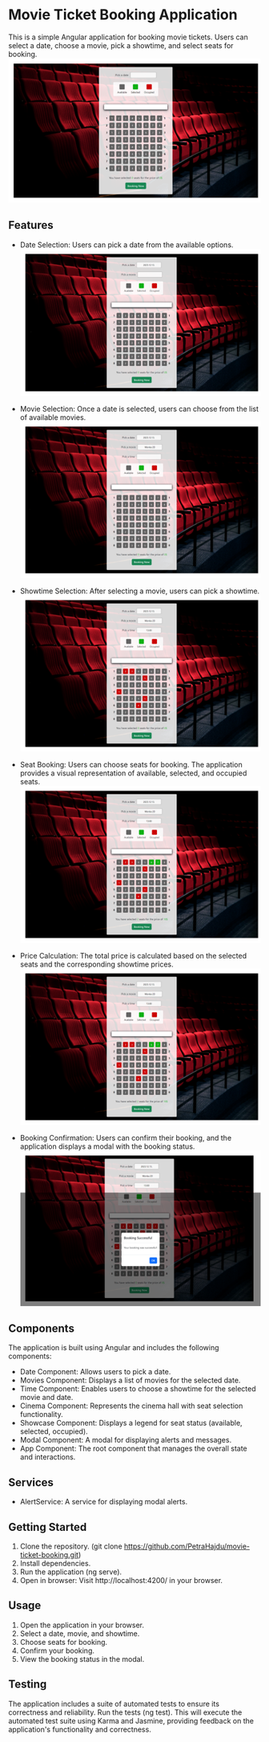 # Movie Ticket Booking Application

This is a simple Angular application for booking movie tickets. Users can select a date, choose a movie, pick a showtime, and select seats for booking.
 ![](src/assets/images/1.png)

## Features

- Date Selection: Users can pick a date from the available options.
 ![](src/assets/images/2.png)

- Movie Selection: Once a date is selected, users can choose from the list of available movies.
 ![](src/assets/images/3.png)
 
- Showtime Selection: After selecting a movie, users can pick a showtime.
 ![](src/assets/images/4.png)

- Seat Booking: Users can choose seats for booking. The application provides a visual representation of available, selected, and occupied seats.
 ![](src/assets/images/5.png)
 
- Price Calculation: The total price is calculated based on the selected seats and the corresponding showtime prices.
 ![](src/assets/images/5.png)
 
- Booking Confirmation: Users can confirm their booking, and the application displays a modal with the booking status.
 ![](src/assets/images/6.png)

## Components

The application is built using Angular and includes the following components:

- Date Component: Allows users to pick a date.
- Movies Component: Displays a list of movies for the selected date.
- Time Component: Enables users to choose a showtime for the selected movie and date.
- Cinema Component: Represents the cinema hall with seat selection functionality.
- Showcase Component: Displays a legend for seat status (available, selected, occupied).
- Modal Component: A modal for displaying alerts and messages.
- App Component: The root component that manages the overall state and interactions.

## Services

- AlertService: A service for displaying modal alerts.

## Getting Started

1. Clone the repository. (git clone https://github.com/PetraHajdu/movie-ticket-booking.git)
2. Install dependencies.
3. Run the application (ng serve).
4. Open in browser: Visit http://localhost:4200/ in your browser.


## Usage

1. Open the application in your browser.
2. Select a date, movie, and showtime.
3. Choose seats for booking.
4. Confirm your booking.
5. View the booking status in the modal.

## Testing

The application includes a suite of automated tests to ensure its correctness and reliability.
Run the tests (ng test).
This will execute the automated test suite using Karma and Jasmine, providing feedback on the application's functionality and correctness.
